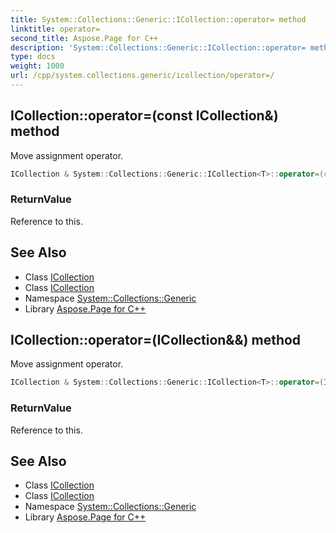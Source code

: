 ```yaml
---
title: System::Collections::Generic::ICollection::operator= method
linktitle: operator=
second_title: Aspose.Page for C++
description: 'System::Collections::Generic::ICollection::operator= method. Move assignment operator in C++.'
type: docs
weight: 1000
url: /cpp/system.collections.generic/icollection/operator=/
---
```

## ICollection::operator=(const ICollection\&) method


Move assignment operator.

```cpp
ICollection & System::Collections::Generic::ICollection<T>::operator=(const ICollection &)
```


### ReturnValue

Reference to this.

## See Also

* Class [ICollection](../)
* Class [ICollection](../)
* Namespace [System::Collections::Generic](../../)
* Library [Aspose.Page for C++](../../../)
## ICollection::operator=(ICollection\&&) method


Move assignment operator.

```cpp
ICollection & System::Collections::Generic::ICollection<T>::operator=(ICollection &&) noexcept
```


### ReturnValue

Reference to this.

## See Also

* Class [ICollection](../)
* Class [ICollection](../)
* Namespace [System::Collections::Generic](../../)
* Library [Aspose.Page for C++](../../../)
